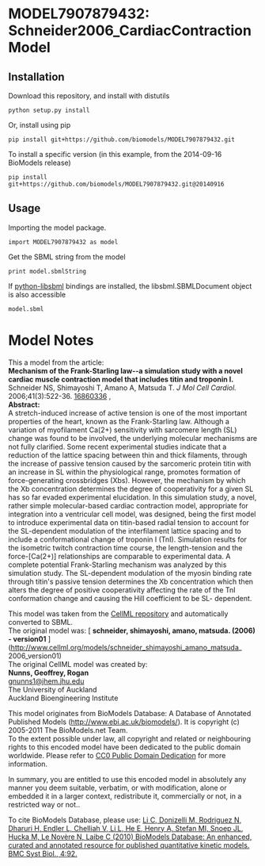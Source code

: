 # MODEL7907879432: Schneider2006_CardiacContractionModel

## Installation

Download this repository, and install with distutils

`python setup.py install`

Or, install using pip

`pip install git+https://github.com/biomodels/MODEL7907879432.git`

To install a specific version (in this example, from the 2014-09-16 BioModels release)

`pip install git+https://github.com/biomodels/MODEL7907879432.git@20140916`

## Usage

Importing the model package.

`import MODEL7907879432 as model`

Get the SBML string from the model

`print model.sbmlString`

If [python-libsbml](https://pypi.python.org/pypi/python-libsbml) bindings are
installed, the libsbml.SBMLDocument object is also accessible

`model.sbml`


# Model Notes


This a model from the article:  
**Mechanism of the Frank-Starling law--a simulation study with a novel cardiac muscle contraction model that includes titin and troponin I.**   
Schneider NS, Shimayoshi T, Amano A, Matsuda T. _J Mol Cell Cardiol._
2006;41(3):522-36. [16860336](http://www.ncbi.nlm.nih.gov/pubmed/16860336) ,  
**Abstract:**   
A stretch-induced increase of active tension is one of the most important
properties of the heart, known as the Frank-Starling law. Although a variation
of myofilament Ca(2+) sensitivity with sarcomere length (SL) change was found
to be involved, the underlying molecular mechanisms are not fully clarified.
Some recent experimental studies indicate that a reduction of the lattice
spacing between thin and thick filaments, through the increase of passive
tension caused by the sarcomeric protein titin with an increase in SL within
the physiological range, promotes formation of force-generating crossbridges
(Xbs). However, the mechanism by which the Xb concentration determines the
degree of cooperativity for a given SL has so far evaded experimental
elucidation. In this simulation study, a novel, rather simple molecular-based
cardiac contraction model, appropriate for integration into a ventricular cell
model, was designed, being the first model to introduce experimental data on
titin-based radial tension to account for the SL-dependent modulation of the
interfilament lattice spacing and to include a conformational change of
troponin I (TnI). Simulation results for the isometric twitch contraction time
course, the length-tension and the force-[Ca(2+)] relationships are comparable
to experimental data. A complete potential Frank-Starling mechanism was
analyzed by this simulation study. The SL-dependent modulation of the myosin
binding rate through titin's passive tension determines the Xb concentration
which then alters the degree of positive cooperativity affecting the rate of
the TnI conformation change and causing the Hill coefficient to be SL-
dependent.

This model was taken from the [CellML
repository](http://www.cellml.org/models) and automatically converted to SBML.  
The original model was: [ **schneider, shimayoshi, amano, matsuda. (2006) -
version01** ](http://www.cellml.org/models/schneider_shimayoshi_amano_matsuda_
2006_version01)  
The original CellML model was created by:  
**Nunns, Geoffrey, Rogan**   
gnunns1@jhem.jhu.edu  
The University of Auckland  
Auckland Bioengineering Institute  

This model originates from BioModels Database: A Database of Annotated
Published Models (http://www.ebi.ac.uk/biomodels/). It is copyright (c)
2005-2011 The BioModels.net Team.  
To the extent possible under law, all copyright and related or neighbouring
rights to this encoded model have been dedicated to the public domain
worldwide. Please refer to [CC0 Public Domain
Dedication](http://creativecommons.org/publicdomain/zero/1.0/) for more
information.

In summary, you are entitled to use this encoded model in absolutely any
manner you deem suitable, verbatim, or with modification, alone or embedded it
in a larger context, redistribute it, commercially or not, in a restricted way
or not..  
  
To cite BioModels Database, please use: [Li C, Donizelli M, Rodriguez N,
Dharuri H, Endler L, Chelliah V, Li L, He E, Henry A, Stefan MI, Snoep JL,
Hucka M, Le Novère N, Laibe C (2010) BioModels Database: An enhanced, curated
and annotated resource for published quantitative kinetic models. BMC Syst
Biol., 4:92.](http://www.ncbi.nlm.nih.gov/pubmed/20587024)



